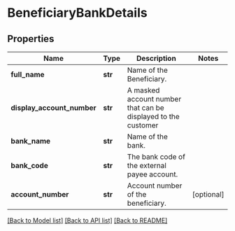 # BeneficiaryBankDetails

## Properties
Name | Type | Description | Notes
------------ | ------------- | ------------- | -------------
**full_name** | **str** | Name of the Beneficiary. | 
**display_account_number** | **str** | A masked account number that can be displayed to the customer | 
**bank_name** | **str** | Name of the bank. | 
**bank_code** | **str** | The bank code of the external payee account. | 
**account_number** | **str** | Account number of the beneficiary. | [optional] 

[[Back to Model list]](../README.md#documentation-for-models) [[Back to API list]](../README.md#documentation-for-api-endpoints) [[Back to README]](../README.md)


